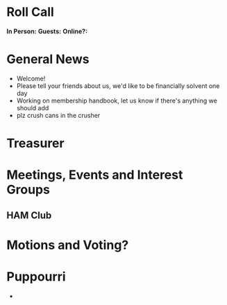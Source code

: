 # Roll Call
**In Person:** 
**Guests:** 
**Online?:** 
# General News
  - Welcome! 
  - Please tell your friends about us, we'd like to be financially solvent one day
  - Working on membership handbook, let us know if there's anything we should add
  - plz crush cans in the crusher
# Treasurer
# Meetings, Events and Interest Groups
## HAM Club
# Motions and Voting?
# Puppourri
- 
